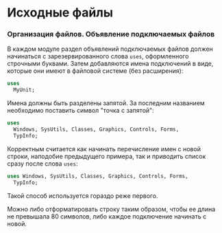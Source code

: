 # Исходные файлы

### Организация файлов. Объявление подключаемых файлов

В каждом модуле раздел объявлений подключаемых файлов должен начинаться с зарезервированного слова `uses`, оформленного строчными буквами. Затем добавляются имена подключений в виде, которые они имеют в файловой системе \(без расширения\):

```Pascal
uses
  MyUnit;
```

Имена должны быть разделены запятой. За последним названием необходимо поставить символ "точка с запятой":

```Pascal
uses 
  Windows, SysUtils, Classes, Graphics, Controls, Forms, 
  TypInfo;
```

Корректным считается как начинать перечисление имен с новой строки, наподобие предыдущего примера, так и приводить список сразу после слова `uses`:

```Pascal
uses Windows, SysUtils, Classes, Graphics, Controls, Forms, 
  TypInfo;
```

Такой способ используется гораздо реже первого.

Можно либо отформатировать строку таким образом, чтобы ее длина не превышала 80 символов, либо каждое подключение начинать с новой.

